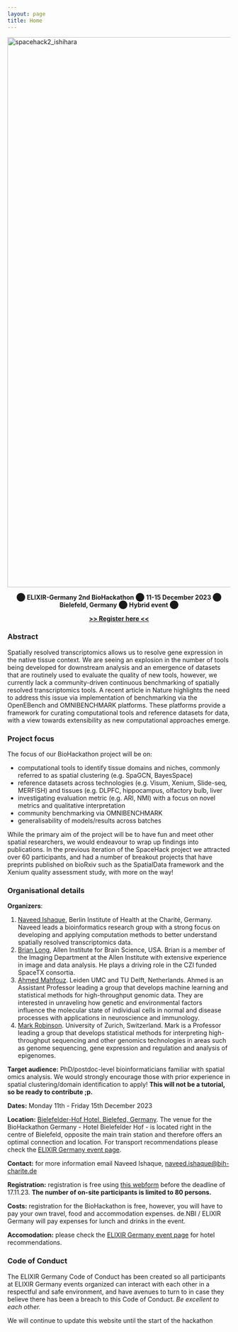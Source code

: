 ```yaml
---
layout: page
title: Home
---
```

<img width="1239" alt="spacehack2_ishihara" src="https://github.com/SpatialHackathon/SpatialHackathon.github.io/assets/114547/be0d08d1-5dca-4931-bbb7-7c5686019e4c">

<p align="center">
⬤ <b>ELIXIR-Germany 2nd BioHackathon</b> ⬤ <b> 11-15 December 2023</b> ⬤ <b>Bielefeld, Germany</b> ⬤ <b>Hybrid event</b> ⬤
</p>
<p align="center">
  <b><a href="https://www.denbi.de/helpdesk?option=com_rsform&view=rsform&formId=7">>> Register here <<</a></b>
</p>

### Abstract

Spatially resolved transcriptomics allows us to resolve gene expression in the native tissue context. We are seeing an explosion in the number of tools being developed for downstream analysis and an emergence of datasets that are routinely used to evaluate the quality of new tools, however, we currently lack a community-driven continuous benchmarking of spatially resolved transcriptomics tools. A recent article in Nature highlights the need to address this issue via implementation of benchmarking via the OpenEBench and OMNIBENCHMARK platforms. These platforms provide a framework for curating computational tools and reference datasets for data, with a view towards extensibility as new computational approaches emerge.

### Project focus

The focus of our BioHackathon project will be on:

 - computational tools to identify tissue domains and niches, commonly referred to as spatial clustering (e.g. SpaGCN, BayesSpace)
 - reference datasets across technologies (e.g. Visum, Xenium, Slide-seq, MERFISH) and tissues (e.g. DLPFC, hippocampus, olfactory bulb, liver
 - investigating evaluation metric (e.g. ARI, NMI) with a focus on novel metrics and qualitative interpretation
 - community benchmarking via OMNIBENCHMARK
 - generalisability of models/results across batches

While the primary aim of the project will be to have fun and meet other spatial researchers, we would endeavour to wrap up findings into publications. In the previous iteration of the SpaceHack project we attracted over 60 participants, and had a number of breakout projects that have preprints published on bioRxiv such as the SpatialData framework and the Xenium quality assessment study, with more on the way!

### Organisational details

**Organizers**: 
1.	[Naveed Ishaque](mailto:Naveed.ishaque@bih-charite.de), Berlin Institute of Health at the Charité, Germany. Naveed leads a bioinformatics research group with a strong focus on developing and applying computation methods to better understand spatially resolved transcriptomics data.<br>
2.	[Brian Long](mailto:brianl@alleninstitute.org), Allen Institute for Brain Science, USA. Brian is a member of the Imaging Department at the Allen Institute with extensive experience in image and data analysis. He plays a driving role in the CZI funded SpaceTX consortia.<br>
3.	[Ahmed Mahfouz](mailto:A.Mahfouz@tudelft.nl). Leiden UMC and TU Delft, Netherlands. Ahmed is an Assistant Professor leading a group that develops machine learning and statistical methods for high-throughput genomic data. They are interested in unraveling how genetic and environmental factors influence the molecular state of individual cells in normal and disease processes with applications in neuroscience and immunology.<br>
3.	[Mark Robinson](mailto:louis.kuemmerle@helmholtz-muenchen.de). University of Zurich, Switzerland. Mark is a Professor leading a group that develops statistical methods for interpreting high-throughput sequencing and other genomics technologies in areas such as genome sequencing, gene expression and regulation and analysis of epigenomes.<br>

**Target audience:** PhD/postdoc-level bioinformaticians familiar with spatial omics analysis. We would strongly encourage those with prior experience in spatial clustering/domain identification to apply! **This will not be a tutorial, so be ready to contribute ;p.**

**Dates:** Monday 11th - Friday 15th December 2023

**Location:** [Bielefelder-Hof Hotel, Bielefed, Germany](https://bielefelder-hof.de/). The venue for the BioHackathon Germany - Hotel Bielefelder Hof - is located right in the centre of Bielefeld, opposite the main train station and therefore offers an optimal connection and location. For transport recommendations please check the [ELIXIR Germany event page](https://www.denbi.de/de-nbi-events/1547-biohackathon-germany-2).

**Contact:** for more information email Naveed Ishaque, [naveed.ishaque@bih-charite.de](mailto:naveed.ishaque@bih-charite.de)

**Registration:** registration is free using [this webform]("https://www.denbi.de/helpdesk?option=com_rsform&view=rsform&formId=7) before the deadline of 17.11.23. **The number of on-site participants is limited to 80 persons.** 

**Costs:** registration for the BioHackathon is free, however, you will have to pay your own travel, food and accommodation expenses. de.NBI / ELIXIR Germany will pay expenses for lunch and drinks in the event.

**Accomodation:** please check the [ELIXIR Germany event page](https://www.denbi.de/de-nbi-events/1547-biohackathon-germany-2) for hotel recommendations.

### Code of Conduct
The ELIXIR Germany Code of Conduct has been created so all participants at ELIXIR Germany events organized can interact with each other in a respectful and safe environment, and have avenues to turn to in case they believe there has been a breach to this Code of Conduct.
<i>Be excellent to each other.</i>

We will continue to update this website until the start of the hackathon
